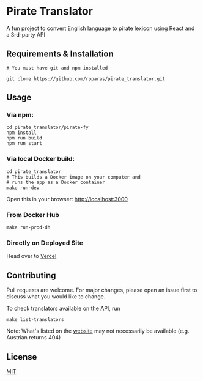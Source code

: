 # Pirate Translator

A fun project to convert English language to pirate lexicon using React and a 3rd-party API

## Requirements & Installation

```
# You must have git and npm installed

git clone https://github.com/rpparas/pirate_translator.git
```

## Usage

### Via npm:
```
cd pirate_translator/pirate-fy
npm install
npm run build
npm run start
```

### Via local Docker build:

```
cd pirate_translator
# This builds a Docker image on your computer and
# runs the app as a Docker container
make run-dev
```
Open this in your browser: [http://localhost:3000](http://localhost:3000)

### From Docker Hub
```
make run-prod-dh
```

### Directly on Deployed Site

Head over to [Vercel](https://pirate-translator.vercel.app/)

## Contributing

Pull requests are welcome. For major changes, please open an issue first to discuss what you would like to change.


To check translators available on the API, run

```
make list-translators
```
Note: What's listed on the [website](https://funtranslations.com/api/#all) may not necessarily be available (e.g. Austrian returns 404)

## License

[MIT](https://choosealicense.com/licenses/mit/)
